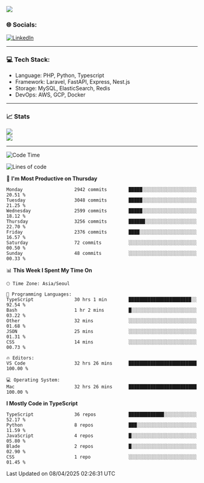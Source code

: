 <!--[![](https://visitcount.itsvg.in/api?id=jin-wk&icon=7&color=12)](https://visitcount.itsvg.in)-->
<!--[![Hits](https://hits.seeyoufarm.com/api/count/incr/badge.svg?url=https%3A%2F%2Fgithub.com%2Fjin-wk&count_bg=%235F625C&title_bg=%23555555&icon=github.svg&icon_color=%23E7E7E7&title=Hits&edge_flat=false)](https://hits.seeyoufarm.com)-->
![](https://komarev.com/ghpvc/?username=jin-wk&color=lightgrey&style=for-the-badge)

### 🌐 Socials:
[![LinkedIn](https://img.shields.io/badge/LinkedIn-%230077B5.svg?logo=linkedin&logoColor=white)](https://linkedin.com/in/jinwook-lee-242625241) 

---

### 💻 Tech Stack:
  - Language: PHP, Python, Typescript
  - Framework: Laravel, FastAPI, Express, Nest.js
  - Storage: MySQL, ElasticSearch, Redis
  - DevOps: AWS, GCP, Docker

---

### 📈 Stats
![](https://github-readme-stats.vercel.app/api?username=jin-wk&theme=dark&hide_border=true&include_all_commits=true&count_private=true)<br/>
![](https://github-readme-streak-stats.herokuapp.com/?user=jin-wk&theme=dark&hide_border=true)<br/>

---

<!--START_SECTION:waka-->
![Code Time](http://img.shields.io/badge/Code%20Time-2%2C178%20hrs%202%20mins-blue)

![Lines of code](https://img.shields.io/badge/From%20Hello%20World%20I%27ve%20Written-4.6%20million%20lines%20of%20code-blue)

📅 **I'm Most Productive on Thursday** 

```text
Monday                   2942 commits        █████░░░░░░░░░░░░░░░░░░░░   20.51 % 
Tuesday                  3048 commits        █████░░░░░░░░░░░░░░░░░░░░   21.25 % 
Wednesday                2599 commits        █████░░░░░░░░░░░░░░░░░░░░   18.12 % 
Thursday                 3256 commits        ██████░░░░░░░░░░░░░░░░░░░   22.70 % 
Friday                   2376 commits        ████░░░░░░░░░░░░░░░░░░░░░   16.57 % 
Saturday                 72 commits          ░░░░░░░░░░░░░░░░░░░░░░░░░   00.50 % 
Sunday                   48 commits          ░░░░░░░░░░░░░░░░░░░░░░░░░   00.33 % 
```


📊 **This Week I Spent My Time On** 

```text
🕑︎ Time Zone: Asia/Seoul

💬 Programming Languages: 
TypeScript               30 hrs 1 min        ███████████████████████░░   92.54 % 
Bash                     1 hr 2 mins         █░░░░░░░░░░░░░░░░░░░░░░░░   03.22 % 
Other                    32 mins             ░░░░░░░░░░░░░░░░░░░░░░░░░   01.68 % 
JSON                     25 mins             ░░░░░░░░░░░░░░░░░░░░░░░░░   01.31 % 
CSS                      14 mins             ░░░░░░░░░░░░░░░░░░░░░░░░░   00.73 % 

🔥 Editors: 
VS Code                  32 hrs 26 mins      █████████████████████████   100.00 % 

💻 Operating System: 
Mac                      32 hrs 26 mins      █████████████████████████   100.00 % 
```

**I Mostly Code in TypeScript** 

```text
TypeScript               36 repos            █████████████░░░░░░░░░░░░   52.17 % 
Python                   8 repos             ███░░░░░░░░░░░░░░░░░░░░░░   11.59 % 
JavaScript               4 repos             █░░░░░░░░░░░░░░░░░░░░░░░░   05.80 % 
Blade                    2 repos             █░░░░░░░░░░░░░░░░░░░░░░░░   02.90 % 
CSS                      1 repo              ░░░░░░░░░░░░░░░░░░░░░░░░░   01.45 % 
```




 Last Updated on 08/04/2025 02:26:31 UTC
<!--END_SECTION:waka-->
